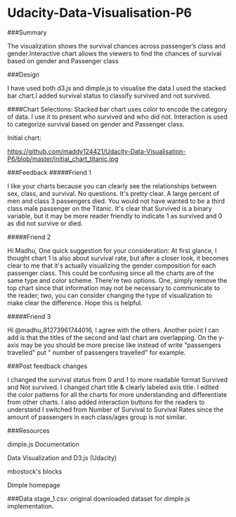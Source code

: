 # Udacity-Data-Visualisation-P6

###Summary

The visualization shows the survival chances across passenger’s class and gender.Interactive chart allows the viewers to find the chances of survival based on gender and Passenger class


###Design

I have used both d3.js and dimple.js to visualise the data.I used the stacked bar chart.I added survival status to classify survived and not survived.

####Chart Selections:
Stacked bar chart uses color to encode the category of data. I use it to present who survived and who did not.
Interaction is used to categorize survival based on gender and Passenger class.


Initial chart:

https://github.com/maddy124421/Udacity-Data-Visualisation-P6/blob/master/initial_chart_titanic.jpg



###Feedback
#####Friend 1

I like your charts because you can clearly see the relationships between sex, class, and survival.
No questions. It's pretty clear.
A large percent of men and class 3 passengers died.
You would not have wanted to be a third class male passenger on the Titanic.
It's clear that Survived is a binary variable, but it may be more reader friendly to indicate 1 as survived and 0 as did not survive or died.


#####Friend 2


Hi Madhu,
One quick suggestion for your consideration:
At first glance, I thought chart 1 is also about survival rate, but after a closer look, it becomes clear to me that it's actually visualizing the gender composition for each passenger class. This could be confusing since all the charts are of the same type and color scheme. There're two options. One, simply remove the top chart since that information may not be necessary to communicate to the reader; two, you can consider changing the type of visualization to make clear the difference.
Hope this is helpful.

#####Friend 3

Hi @madhu_81273961744016,
I agree with the others.
Another point I can add is that the titles of the second and last chart are overlapping.
On the y-axis may be you should be more precise like instead of write "passengers travelled" put " number of passengers travelled" for example.

###Post feedback changes

I changed the survival status from 0 and 1 to more readable format Survived and Not survived.
I changed chart title & clearly labeled axis title.
I edited the color patterns for all the charts for more understanding and differentiate from other charts. 
I also added interaction buttons for the readers to understand 
I switched from Number of Survival to Survival Rates since the amount of passengers in each class/ages group is not similar.


###Resources

dimple.js Documentation

Data Visualization and D3.js (Udacity)

mbostock's blocks

Dimple homepage

###Data
stage_1.csv: original downloaded dataset for dimple.js implementation.


